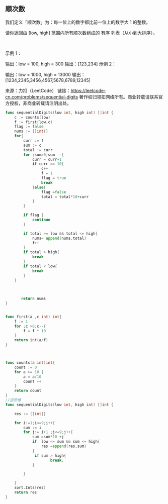 ## 顺次数

我们定义「顺次数」为：每一位上的数字都比前一位上的数字大 1 的整数。

请你返回由 [low, high] 范围内所有顺次数组成的 有序 列表（从小到大排序）。

 

示例 1：

输出：low = 100, high = 300
输出：[123,234]
示例 2：

输出：low = 1000, high = 13000
输出：[1234,2345,3456,4567,5678,6789,12345]
 

来源：力扣（LeetCode）
链接：https://leetcode-cn.com/problems/sequential-digits
著作权归领扣网络所有。商业转载请联系官方授权，非商业转载请注明出处。

```go
func sequentialDigits(low int, high int) []int {
    c := counts(low)
    f := first(low,c)
    flag := false
    nums := []int{}
    for{
        curr := f
        sum := c
        total := curr
        for ;sum>0;sum --{
            curr = curr+1
            if curr == 10{
                c++
                f = 1
                flag = true
                break                  
            }else{
                flag =false
                total = total*10+curr
            }
        }

        if flag {
            continue
        }

        if total >= low && total <= high{
            nums= append(nums,total)
            f++
        }
        if total > high{
            break
        }
        if total < low{
            break
        }
    }
   
        

       return nums
}


func first(a ,c int) int{
    f := 1
    for ;c >0;c--{
        f = f * 10
    }
    return int(a/f)
} 



func counts(a int)int{
    count := 0
    for a >= 10 {
        a = a/10
        count ++
    }
    return count
}
//逆思维
func sequentialDigits(low int, high int) []int {

    res := []int{}

    for i:=1;i<=9;i++{
        sum := i
        for j:= i+1 ;j<=9;j++{
            sum =sum*10 +j
            if  low <= sum && sum <= high{
                res =append(res,sum)
            }            
             if sum > high{
                    break;
            }

        }

    }
    sort.Ints(res)
    return res
}

```
